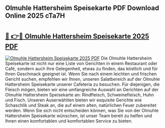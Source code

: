 ## Olmuhle Hattersheim Speisekarte PDF Download Online 2025 cTa7H

# <h2><a href="http://gc96oq.nevu.top/?p=Olmuhle+Hattersheim+Speisekarte">🔗 👉🔴 Olmuhle Hattersheim Speisekarte 2025 PDF</a></h2>

[![Olmuhle Hattersheim Speisekarte 2025 PDF](https://i.imgur.com/dBaPXMq.png)](http://gc96oq.nevu.top/?p=Olmuhle+Hattersheim+Speisekarte)
Die Olmuhle Hattersheim Speisekarte ist nicht nur eine Liste von Gerichten in einem Restaurant oder Café, sondern auch Ihre Gelegenheit, etwas zu finden, das köstlich und für Ihren Geschmack geeignet ist. Wenn Sie nach einem leichten und frischen Gericht suchen, empfehlen wir Ihnen, unseren Salatbereich auf der Olmuhle Hattersheim Speisekarte unserer Cafeteria zu besuchen. Für diejenigen, die Fleisch mögen, bieten wir eine umfangreiche Auswahl an Gerichten auf der Olmuhle Hattersheim Speisekarte an: Rindfleisch, Schweinefleisch, Huhn und Fisch. Unseren Auserwählten bieten wir exquisite Gerichte wie Schaschlik und Steak an, die auf einem alten, natürlichen Feuer zubereitet werden. Wenn Sie sich nicht entscheiden können, was Sie von der Olmuhle Hattersheim Speisekarte wünschen, ist unser Team bereit zu helfen und Ihnen einen komfortablen und komfortablen Service zu bieten.
